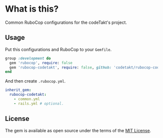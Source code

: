 # What is this?

Common RuboCop configurations for the codeTakt's project.

## Usage

Put this configurations and RuboCop to your `Gemfile`.

```ruby
group :development do
  gem 'rubocop', require: false
  gem 'rubocop-codetakt', require: false, github: 'codetakt/rubocop-codetakt'
end
```

And then create `.rubocop.yml`.

```yaml
inherit_gem:
  rubocop-codetakt:
    - common.yml
    - rails.yml # optional.
```

## License

The gem is available as open source under the terms of the [MIT License](http://opensource.org/licenses/MIT).

